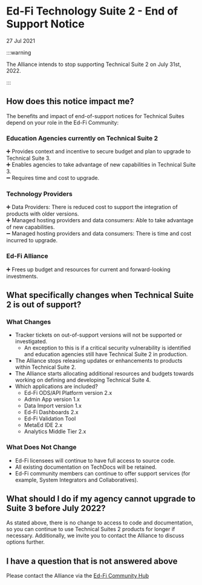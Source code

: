# Ed-Fi Technology Suite 2 - End of Support Notice

27 Jul 2021

:::warning

The Alliance intends to stop supporting Technical Suite 2 on July 31st, 2022.

:::

## How does this notice impact me?

The benefits and impact of end-of-support notices for Technical Suites depend on
your role in the Ed-Fi Community:

### Education Agencies currently on Technical Suite 2

➕ Provides context and incentive to secure budget and plan to upgrade to
Technical Suite 3. \
➕ Enables agencies to take advantage of new capabilities in Technical Suite 3. \
➖ Requires time and cost to upgrade.

### Technology Providers

➕ Data Providers: There is reduced cost to support the integration of products
with older versions. \
➕ Managed hosting providers and data consumers:  Able to take advantage of new
capabilities. \
➖ Managed hosting providers and data consumers: There is time and cost incurred
to upgrade.

### Ed-Fi Alliance

➕ Frees up budget and resources for current and forward-looking investments.

## What specifically changes when Technical Suite 2 is out of support?

### What Changes

* Tracker tickets on out-of-support versions will not be supported or
  investigated.
  * An exception to this is if a critical security vulnerability is identified
    and education agencies still have Technical Suite 2 in production.
* The Alliance stops releasing updates or enhancements to products within
  Technical Suite 2.
* The Alliance starts allocating additional resources and budgets towards
  working on defining and developing Technical Suite 4.
* Which applications are included?
  * Ed-Fi ODS/API Platform version 2.x
  * Admin App version 1.x
  * Data Import version 1.x
  * Ed-Fi Dashboards 2.x
  * Ed-Fi Validation Tool
  * MetaEd IDE 2.x
  * Analytics Middle Tier 2.x

### What Does Not Change

* Ed-Fi licensees will continue to have full access to source code.
* All existing documentation on TechDocs will be retained.
* Ed-Fi community members can continue to offer support services (for example,
  System Integrators and Collaboratives).

## What should I do if my agency cannot upgrade to Suite 3 before July 2022?

As stated above, there is no change to access to code and documentation, so you
can continue to use Technical Suites 2 products for longer if necessary.
Additionally, we invite you to contact the Alliance to discuss options further.

## I have a question that is not answered above

Please contact the Alliance via the [Ed-Fi Community
Hub](https://community.ed-fi.org)
